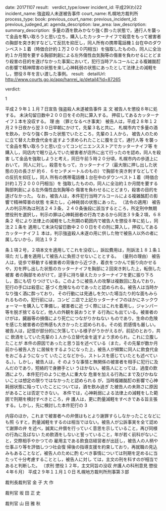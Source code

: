 
date: 20171107
result:  
verdict_type:lower
incident_id: 平成29(わ)22
incident_name: 強盗殺人未遂被告事件
court_name: 札幌地方裁判所
process_type:
book: 
previous_court_name:
previous_incident_id:
previous_judeged_at:
agenda_description: 
law_area: 
law_description: 
summary_description:  多量の酒を飲みかなり強く酔った状態で，通行人を襲って金品を奪い取ろうと思い立ち，購入したカッターナイフで殺意をもって被害者の胸部を突き刺すなどして反抗を抑圧し，同人所有の携帯電話機１台在中のダウンベスト１着（時価合計約１万２０００円相当）を強取したものの，同人に全治約１か月間を要する胸部刺創による左外傷性血気胸等の傷害を負わせるにとどまり殺害の目的を遂げなかった事案において，犯行当時アルコールによる複雑酩酊の影響で精神障害の状態を来し心神耗弱の状態にあったとして法律上の減軽をし，懲役８年を言い渡した事例。
result:  
detailUrl: http://www.courts.go.jp/app/hanrei_jp/detail4?id=87265

verdict:

1 
 
平成２９年１１月７日宣告  強盗殺人未遂被告事件 
主       文 
      被告人を懲役８年に処する。 
      未決勾留日数中２００日をその刑に算入する。 
押収してあるカッターナイフ１本を没収する。 
理 由 
（罪となるべき事実） 
被告人は，平成２８年１２月２９日夜から翌３０日早朝にかけて，先輩３名と共に，
札幌市内で多量の酒を飲み，かなり強く酔った状態でいたところ，先輩の１人から，
被告人のために立て替えた飲食代金を返すよう求められたことに腹を立て，通行人等
を襲って金品を奪い取ろうと思い立ってコンビニエンスストアでカッターナイフ等
を購入し，同店内で眠り込んでいた被害者が店外に出て行ったのを認め，同人を殺害
して金品を強取しようと考え，同日午前５時２０分頃，札幌市内の歩道上において，
同人に対し，殺意をもって，カッターナイフ（最大限に押し出した状態の刃の長さが
約６．６センチメートルのもの）で胸部を突き刺すなどしてその反抗を抑圧し，同人
所有の携帯電話機１台在中のダウンベスト１着（時価合計約１万２０００円相当）を
強取したものの，同人に全治約１か月間を要する胸部刺創による左外傷性血気胸等の
傷害を負わせるにとどまり，殺害の目的を遂げなかった。 
なお，被告人は，本件犯行当時アルコールによる複雑酩酊の影響で精神障害の状態
を来たし，心神耗弱の状態にあった。 
（法令の適用） 
被告人の判示所為は刑法２４３条，２４０条後段に該当するところ，所定刑中無期
懲役刑を選択し，判示の罪は心神耗弱者の行為であるから同法３９条２項，６８条２
号により法律上の減軽をした刑期の範囲内で被告人を懲役８年に処し，同法２１条を
適用して未決勾留日数中２００日をその刑に算入し，押収してあるカッターナイフ１
本は，判示強盗殺人未遂の用に供した物で被告人以外の者に属しないから，同法１９
2 
 
条１項２号，２項本文を適用してこれを没収し，訴訟費用は，刑訴法１８１条１項た
だし書を適用して被告人に負担させないこととする。 
（量刑の理由） 
 被告人は，徒歩で移動する被害者の背後から近づき，着衣をつかんで振り向かせる
や，刃を押し出した状態のカッターナイフを胸部に２回突き刺した上，転倒した被害
者の胸部をめがけて，逆手に持ち替えたカッターナイフを更に振り下ろし，首にも切
りつけている。このように被告人の攻撃は複数回に及んでおり，犯行の手口は殺意に
基づく危険なものであったと認められる。被告人は当時かなり強く酒に酔っており，
その行動には見通しを欠いた場当たり的な面もみられるものの，犯行前には，コンビ
ニ店で上記カッターナイフのほかにネックウォーマーを購入して準備し，被害者に近
づく際にはこれを着用し，ジャンパー等を脱ぎ捨てるなど，他人の外観を装おうとす
る行為にも出ている。被害者のけがは，臓器等の損傷により死亡につながりかねない
ものであり，生命の危険を感じた被害者の恐怖感も大きかったと認められる。その処
罰感情も厳しい。 
 被告人は，記憶が部分的に欠落している様子がうかがえるが，前記のとおり，共に
飲酒をしていた先輩の１人から立替代金を返すよう求められ，これに立腹したことが
本件の原因であったと思う旨を述べている（また，その先輩が数か月前から被告人方
に居候をするようになった上，被告人が頻繁に同人に飲食代金をおごるようになって
いたことなどから，ストレスを感じていたとも述べている。）。しかし，被告人は，そ
のような事情と無関係の被害者を相手に犯行に及んだのであり，短絡的で身勝手とい
うほかない。被告人にとっては，過度の飲酒により，本件犯行のように他人に重大な
危害を加える行為にまで及びかねないことは想定の限りではなかったと認められる
が，当時複雑酩酊の影響で心神耗弱状態に陥っていたことについては，酒を飲み過ぎ
た被告人の未熟さに原因があることは否定できない。 
本件では，心神耗弱による法律上の減軽をした範囲で刑期を検討すべきところ，弁
護人は，更に酌量減軽をすべきである旨主張する。しかし，先に検討した本件犯行の
3 
 
内容のほか，これまで被害者への弁償はもとより謝罪すらしなかったことなどにも照
らすと，酌量減軽をするのは相当ではない。被告人が公訴事実を全て認めて謝罪の弁
を述べ，誠実に弁償を行っていく意思を示していること，再び同様の行為に及ばない
ため飲酒をしないと誓っていること，年が若く前科がないこと，交際相手やかつての
雇用主である飲食店経営者が出廷し，被告人の人柄や仕事ぶり等を評価しつつ社会復
帰後の指導支援を約束しており，再就職の見込みもあることなど，被告人のために酌
むべき事情については刑期を定めるに当たって十分考慮することとし，被告人に対し
ては，主文の刑を科すのが相当であると判断した。 
（求刑 懲役１２年，主文同旨の没収 弁護人の科刑意見 懲役４年６月） 
  平成２９年１１月１０日 
札幌地方裁判所刑事第３部 
 
裁判長裁判官      金   子   大   作 
 
 
裁判官      坂   田   正   史 
 
 
裁判官      山   田   雅   秋 
 
 

                    